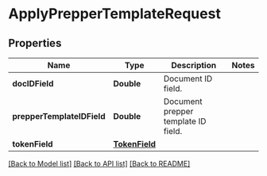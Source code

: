 # ApplyPrepperTemplateRequest

## Properties
Name | Type | Description | Notes
------------ | ------------- | ------------- | -------------
**docIDField** | **Double** | Document ID field. | 
**prepperTemplateIDField** | **Double** | Document prepper template ID field. | 
**tokenField** | [**TokenField**](TokenField.md) |  | 

[[Back to Model list]](../README.md#documentation-for-models) [[Back to API list]](../README.md#documentation-for-api-endpoints) [[Back to README]](../README.md)


